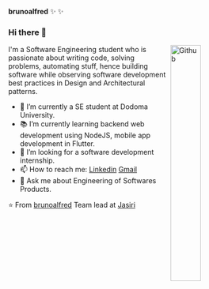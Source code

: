 **brunoalfred**  ✨ ✨ 

### Hi there 👋

<img width="35%" align="right" alt="Github" src="https://user-images.githubusercontent.com/48678280/88862734-4903af80-d201-11ea-968b-9c939d88a37c.gif" />

I'm a Software Engineering student who is passionate about writing code, solving problems, automating stuff, hence building software while observing software development best practices in Design and Architectural patterns.

- 🔭 I’m currently a SE student at Dodoma University.
- 📚 I’m currently learning  backend web development using NodeJS, mobile app development in Flutter.
- 👯 I’m looking for a software development internship. 
- 📫 How to reach me: [Linkedin](https://www.linkedin.com/in/bruno-alfred-a87ab7176/) [Gmail](mailto:alfredybruno@gmail.com)
- 💬 Ask me about Engineering of Softwares Products.


⭐️ From [brunoalfred](https://github.com/brunoalfred)
Team lead at [Jasiri](https://github.com/Jasiri-Inc)





<!--

- 🔭 I’m currently working on 

- 🌱 I’m currently learning ...

- 👯 I’m looking to collaborate on ...

- 🤔 I’m looking for help with ...

- 💬 Ask me about ...

- 📫 How to reach me: ...

- 😄 Pronouns: ...

- ⚡ Fun fact: ...

-->
